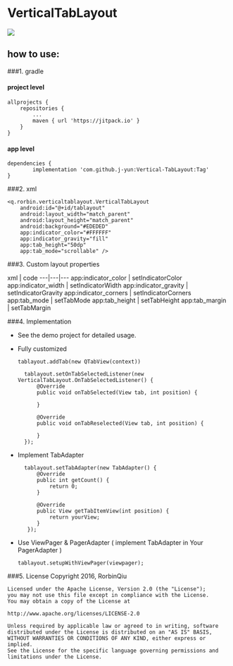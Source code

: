 # VerticalTabLayout

![](https://github.com/j-yun/VerticalTabLayout/blob/master/demo.png?raw=true)


## how to use:
###1. gradle
#### project level
    allprojects {
        repositories {
            ...
            maven { url 'https://jitpack.io' }
        }
    }

#### app level
    dependencies {
	        implementation 'com.github.j-yun:Vertical-TabLayout:Tag'
	}

###2. xml

    <q.rorbin.verticaltablayout.VerticalTabLayout
        android:id="@+id/tablayout"
        android:layout_width="match_parent"
        android:layout_height="match_parent"
        android:background="#EDEDED"
        app:indicator_color="#FFFFFF"
        app:indicator_gravity="fill"
        app:tab_height="50dp"
        app:tab_mode="scrollable" />

###3. Custom layout properties

xml | code
---|---|---
app:indicator_color | setIndicatorColor
app:indicator_width | setIndicatorWidth
app:indicator_gravity | setIndicatorGravity
app:indicator_corners | setIndicatorCorners
app:tab_mode | setTabMode
app:tab_height | setTabHeight
app:tab_margin | setTabMargin

###4. Implementation
- See the demo project for detailed usage.

- Fully customized

	``tablayout.addTab(new QTabView(context))``

		tablayout.setOnTabSelectedListener(new VerticalTabLayout.OnTabSelectedListener() {
            @Override
            public void onTabSelected(View tab, int position) {
                
            }

            @Override
            public void onTabReselected(View tab, int position) {

            }
        });

- Implement TabAdapter

		tablayout.setTabAdapter(new TabAdapter() {
            @Override
            public int getCount() {
                return 0;
            }

            @Override
            public View getTabItemView(int position) {
                return yourView;
            }
	     });
	     
  
- Use ViewPager & PagerAdapter ( implement TabAdapter in Your PagerAdapter )

    `tablayout.setupWithViewPager(viewpager);`


###5. License
    Copyright 2016, RorbinQiu

    Licensed under the Apache License, Version 2.0 (the "License");
    you may not use this file except in compliance with the License.
    You may obtain a copy of the License at

    http://www.apache.org/licenses/LICENSE-2.0

    Unless required by applicable law or agreed to in writing, software
    distributed under the License is distributed on an "AS IS" BASIS,
    WITHOUT WARRANTIES OR CONDITIONS OF ANY KIND, either express or implied.
    See the License for the specific language governing permissions and
    limitations under the License.